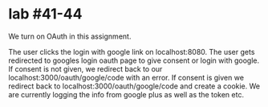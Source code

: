 # lab #41-44

We turn on OAuth in this assignment.

The user clicks the login with google link on localhost:8080. The user gets redirected to googles login oauth page to give consent or login with google. If consent is not given, we redirect back to our localhost:3000/oauth/google/code with an error. If consent is given we redirect back to localhost:3000/oauth/google/code and create a cookie. We are currently logging the info from google plus as well as the token etc.
